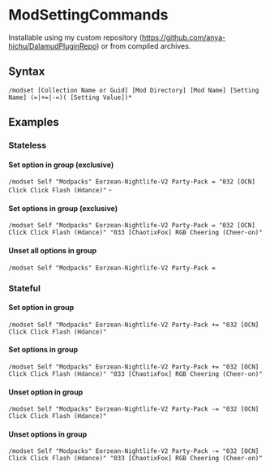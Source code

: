 # ModSettingCommands

Installable using my custom repository (https://github.com/anya-hichu/DalamudPluginRepo) or from compiled archives.

## Syntax

`/modset [Collection Name or Guid] [Mod Directory] [Mod Name] [Setting Name] (=|+=|-=)( [Setting Value])*`

## Examples

### Stateless

#### Set option in group (exclusive)
`/modset Self "Modpacks" Eorzean-Nightlife-V2 Party-Pack = "032 [OCN] Click Click Flash (Hdance)"` -

#### Set options in group (exclusive)
`/modset Self "Modpacks" Eorzean-Nightlife-V2 Party-Pack = "032 [OCN] Click Click Flash (Hdance)" "033 [ChaotixFox] RGB Cheering (Cheer-on)"`

#### Unset all options in group
`/modset Self "Modpacks" Eorzean-Nightlife-V2 Party-Pack =`

### Stateful

#### Set option in group
`/modset Self "Modpacks" Eorzean-Nightlife-V2 Party-Pack += "032 [OCN] Click Click Flash (Hdance)"`

#### Set options in group
`/modset Self "Modpacks" Eorzean-Nightlife-V2 Party-Pack += "032 [OCN] Click Click Flash (Hdance)" "033 [ChaotixFox] RGB Cheering (Cheer-on)"`

#### Unset option in group
`/modset Self "Modpacks" Eorzean-Nightlife-V2 Party-Pack -= "032 [OCN] Click Click Flash (Hdance)"`

#### Unset options in group
`/modset Self "Modpacks" Eorzean-Nightlife-V2 Party-Pack -= "032 [OCN] Click Click Flash (Hdance)" "033 [ChaotixFox] RGB Cheering (Cheer-on)"`